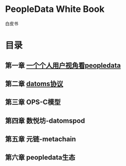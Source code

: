 # PeopleData White Book
白皮书 

# 目录
## 第一章 [一个个人用户视角看peopledata](https://github.com/peopledata/whitebook/blob/b5901968220092b7b3ce1abe00caaf1df1970901/Charter-01.md)
## 第二章 [datoms协议](https://github.com/peopledata/whitebook/blob/b5901968220092b7b3ce1abe00caaf1df1970901/Charter-02.md)
## 第三章 OPS-C模型
## 第四章 数悦坊-datomspod
## 第五章 元链-metachain
## 第六章 peopledata生态
